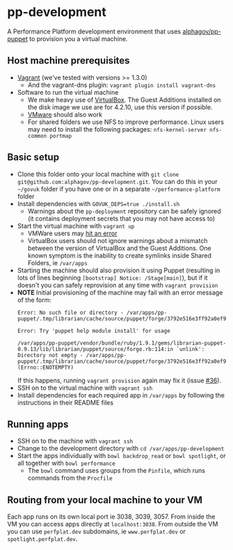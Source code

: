 # pp-development

A Performance Platform development environment that uses [alphagov/pp-puppet](https://github.com/alphagov/pp-puppet) to provision you a virtual machine.

## Host machine prerequisites

- [Vagrant](http://www.vagrantup.com/) (we've tested with versions >= 1.3.0)
  - And the vagrant-dns plugin: `vagrant plugin install vagrant-dns`
- Software to run the virtual machine
  - We make heavy use of [VirtualBox](https://www.virtualbox.org/). The Guest Additions installed on the disk image we use are for 4.2.10, use this version if possible.
  - [VMware](http://www.vmware.com/uk/) should also work
  - For shared folders we use NFS to improve performance. Linux users may need to install the following packages: ``nfs-kernel-server nfs-common portmap``

## Basic setup

- Clone this folder onto your local machine with `git clone git@github.com:alphagov/pp-development.git`. You can do this in your `~/govuk` folder if you have one or in a separate `~/performance-platform` folder
- Install dependencies with `GOVUK_DEPS=true ./install.sh`
  - Warnings about the ``pp-deployment`` repository can be safely ignored (it contains deployment secrets that you may not have access to)
- Start the virtual machine with `vagrant up`
  - VMWare users may [hit an error](http://superuser.com/questions/511679/getting-an-error-trying-to-set-up-shared-folders-on-an-ubuntu-instance-of-vmware)
  - VirtualBox users should not ignore warnings about a mismatch between
    the version of VirtualBox and the Guest Additions. One known symptom is the
    inability to create symlinks inside Shared Folders, ie ``/var/apps``
- Starting the machine should also provision it using Puppet (resulting in lots of lines beginning `[bootstrap] Notice: /Stage[main]`), but if it doesn't you can safely reprovision at any time with `vagrant provision`
- **NOTE**
  Initial provisioning of the machine may fail with an error message of the form:
  ```
  Error: No such file or directory - /var/apps/pp-puppet/.tmp/librarian/cache/source/puppet/forge/3792e516e3ff92a0ef9f5e827f8e76eb/smarchive/archive/version/7663d0c47292d3c50eb71d008ed8a340/archive/spec/fixtures/modules/archive/files

  Error: Try 'puppet help module install' for usage

  /var/apps/pp-puppet/vendor/bundle/ruby/1.9.1/gems/librarian-puppet-0.9.13/lib/librarian/puppet/source/forge.rb:114:in `unlink': Directory not empty - /var/apps/pp-puppet/.tmp/librarian/cache/source/puppet/forge/3792e516e3ff92a0ef9f5e827f8e76eb/smarchive/archive/version/7663d0c47292d3c50eb71d008ed8a340 (Errno::ENOTEMPTY)
  ```
  If this happens, running `vagrant provision` again may fix it (issue [#36](https://github.com/alphagov/pp-development/issues/36)).
- SSH on to the virtual machine with `vagrant ssh`
- Install dependencies for each required app in `/var/apps` by following the
  instructions in their README files

## Running apps

- SSH on to the machine with `vagrant ssh`
- Change to the development directory with `cd /var/apps/pp-development`
- Start the apps individually with `bowl backdrop_read` or `bowl spotlight`, or all together with
  `bowl performance`
  - The `bowl` command uses groups from the `Pinfile`, which runs commands from the `Procfile`

## Routing from your local machine to your VM

Each app runs on its own local port ie 3038, 3039, 3057. From inside the VM you can access apps directly at `localhost:3038`. From outside the VM you can use `perfplat.dev` subdomains, ie `www.perfplat.dev` or `spotlight.perfplat.dev`.
